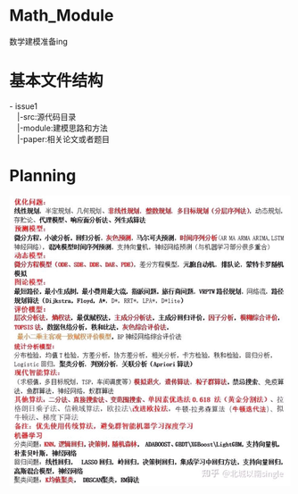 # Math_Module

数学建模准备ing



# 基本文件结构

\- issue1  
&emsp;|-src:源代码目录  
&emsp;|-module:建模思路和方法  
&emsp;|-paper:相关论文或者题目  

# Planning  

![planning](/img/planning.jpg)
